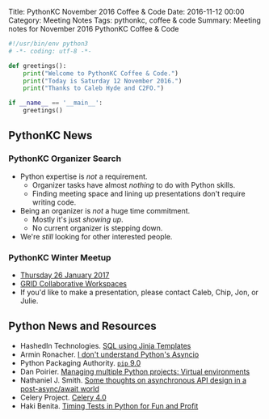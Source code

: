 Title: PythonKC November 2016 Coffee & Code
Date: 2016-11-12 00:00
Category: Meeting Notes
Tags: pythonkc, coffee & code
Summary: Meeting notes for November 2016 PythonKC Coffee & Code

```python
#!/usr/bin/env python3
# -*- coding: utf-8 -*-

def greetings():
    print("Welcome to PythonKC Coffee & Code.")
    print("Today is Saturday 12 November 2016.")
    print("Thanks to Caleb Hyde and C2FO.")

if __name__ == '__main__':
    greetings()
```

## PythonKC News

### PythonKC Organizer Search
* Python expertise is _not_ a requirement.
    * Organizer tasks have almost _nothing_ to do with Python skills.
    * Finding meeting space and lining up presentations don't require writing code.
* Being an organizer is _not_ a huge time commitment.
    * Mostly it's just _showing up_.
    * No current organizer is stepping down.
* We're _still_ looking for other interested people.

### PythonKC Winter Meetup
* [Thursday 26 January 2017](https://www.meetup.com/pythonkc/events/232904085/)
* [GRID Collaborative Workspaces](http://www.connectatgrid.com)
* If you'd like to make a presentation, please contact Caleb, Chip, Jon, or Julie.

## Python News and Resources
* HashedIn Technologies. [SQL using Jinja Templates](https://github.com/hashedin/jinjasql)
* Armin Ronacher. [I don't understand Python's Asyncio](http://lucumr.pocoo.org/2016/10/30/i-dont-understand-asyncio/)
* Python Packaging Authority. [`pip` 9.0](https://pip.pypa.io/en/stable/news/)
* Dan Poirier. [Managing multiple Python projects: Virtual environments](https://www.caktusgroup.com/blog/2016/11/03/managing-multiple-python-projects-virtual-environments/)
* Nathaniel J. Smith. [Some thoughts on asynchronous API design in a post-async/await world](https://vorpus.org/blog/some-thoughts-on-asynchronous-api-design-in-a-post-asyncawait-world/)
* Celery Project. [Celery 4.0](http://docs.celeryproject.org/en/latest/whatsnew-4.0.html)
* Haki Benita. [Timing Tests in Python for Fun and Profit](https://hackernoon.com/timing-tests-in-python-for-fun-and-profit-1663144571)